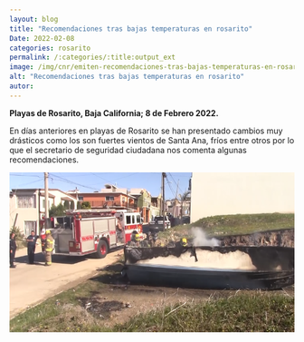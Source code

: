 ```yaml
---
layout: blog
title: "Recomendaciones tras bajas temperaturas en rosarito"
Date: 2022-02-08
categories: rosarito
permalink: /:categories/:title:output_ext
image: /img/cnr/emiten-recomendaciones-tras-bajas-temperaturas-en-rosarito.png
alt: "Recomendaciones tras bajas temperaturas en rosarito"
autor:
---
```


**Playas de Rosarito, Baja California; 8 de Febrero 2022.** 

En días anteriores en playas de Rosarito se han presentado cambios muy drásticos como los son fuertes vientos de Santa Ana, fríos entre otros por lo que el secretario de seguridad ciudadana nos comenta algunas recomendaciones. 

<div id="carouselExampleSlidesOnly" class="carousel slide" data-ride="carousel">
  <div class="carousel-inner">
    <div class="carousel-item active">
       <img class="d-block w-100" src="/img/cnr/emiten-recomendaciones-tras-bajas-temperaturas-en-rosarito.png" loading="lazy"  alt="Recomendaciones tras bajas temperaturas en rosarito">
    </div>
  </div>
</div>